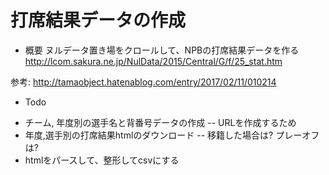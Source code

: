 打席結果データの作成
===

* 概要
ヌルデータ置き場をクロールして、NPBの打席結果データを作る
http://lcom.sakura.ne.jp/NulData/2015/Central/G/f/25_stat.htm

参考: http://tamaobject.hatenablog.com/entry/2017/02/11/010214

* Todo

- チーム, 年度別の選手名と背番号データの作成
-- URLを作成するため
- 年度,選手別の打席結果htmlのダウンロード
-- 移籍した場合は? プレーオフは?
- htmlをパースして、整形してcsvにする




